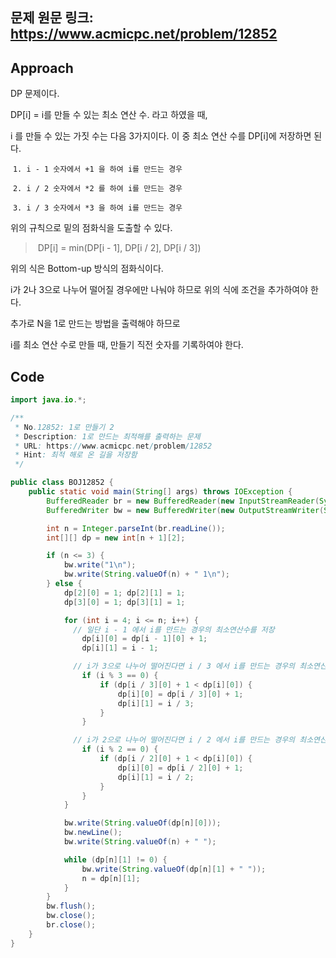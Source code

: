 ## 문제 원문 링크: https://www.acmicpc.net/problem/12852

## Approach

DP 문제이다.

DP[i] = i를 만들 수 있는 최소 연산 수. 라고 하였을 때,

i 를 만들 수 있는 가짓 수는 다음 3가지이다. 이 중 최소 연산 수를 DP[i]에 저장하면 된다.

​		`1. i - 1 숫자에서 +1 을 하여 i를 만드는 경우`

​		`2. i / 2 숫자에서 *2 를 하여 i를 만드는 경우 `

​		`3. i / 3 숫자에서 *3 을 하여 i를 만드는 경우`

위의 규칙으로 밑의 점화식을 도출할 수 있다.

> ​		DP[i] = min(DP[i - 1], DP[i / 2], DP[i / 3])

위의 식은 Bottom-up 방식의 점화식이다. 

i가 2나 3으로 나누어 떨어질 경우에만 나눠야 하므로 위의 식에 조건을 추가하여야 한다.



추가로 N을 1로 만드는 방법을 출력해야 하므로

i를 최소 연산 수로 만들 때, 만들기 직전 숫자를 기록하여야 한다.

## Code

```java
import java.io.*;

/**
 * No.12852: 1로 만들기 2
 * Description: 1로 만드는 최적해를 출력하는 문제
 * URL: https://www.acmicpc.net/problem/12852
 * Hint: 최적 해로 온 길을 저장함
 */

public class BOJ12852 {
    public static void main(String[] args) throws IOException {
        BufferedReader br = new BufferedReader(new InputStreamReader(System.in));
        BufferedWriter bw = new BufferedWriter(new OutputStreamWriter(System.out));

        int n = Integer.parseInt(br.readLine());
        int[][] dp = new int[n + 1][2];

        if (n <= 3) {
            bw.write("1\n");
            bw.write(String.valueOf(n) + " 1\n");
        } else {
            dp[2][0] = 1; dp[2][1] = 1;
            dp[3][0] = 1; dp[3][1] = 1;

            for (int i = 4; i <= n; i++) {
              // 일단 i - 1 에서 i를 만드는 경우의 최소연산수를 저장
                dp[i][0] = dp[i - 1][0] + 1;
                dp[i][1] = i - 1;

              // i가 3으로 나누어 떨어진다면 i / 3 에서 i를 만드는 경우의 최소연산수를 저장
                if (i % 3 == 0) {
                    if (dp[i / 3][0] + 1 < dp[i][0]) {
                        dp[i][0] = dp[i / 3][0] + 1;
                        dp[i][1] = i / 3;
                    }
                }

              // i가 2으로 나누어 떨어진다면 i / 2 에서 i를 만드는 경우의 최소연산수를 저장
                if (i % 2 == 0) {
                    if (dp[i / 2][0] + 1 < dp[i][0]) {
                        dp[i][0] = dp[i / 2][0] + 1;
                        dp[i][1] = i / 2;
                    }
                }
            }

            bw.write(String.valueOf(dp[n][0]));
            bw.newLine();
            bw.write(String.valueOf(n) + " ");

            while (dp[n][1] != 0) {
                bw.write(String.valueOf(dp[n][1] + " "));
                n = dp[n][1];
            }
        }
        bw.flush();
        bw.close();
        br.close();
    }
}

```

​	